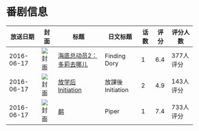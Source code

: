 # 番剧信息

|放送日期|封面|标题|日文标题|话数|评分|评分人数|
|---|---|---|---|---|---|---|
|2016-06-17|![封面](https://lain.bgm.tv/pic/cover/c/da/59/131779_yC093.jpg)|[海底总动员2：多莉去哪儿](https://bangumi.tv/subject/131779)|Finding Dory|1|6.4|377人评分|
|2016-06-17|![封面](https://bangumi.tv/img/no_icon_subject.png)|[放学后Initiation](https://bangumi.tv/subject/185479)|放課後Initiation|2|4.9|143人评分|
|2016-06-17|![封面](https://lain.bgm.tv/pic/cover/c/db/27/197078_DPZdX.jpg)|[鹬](https://bangumi.tv/subject/197078)|Piper|1|7.4|733人评分|
